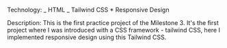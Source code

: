 Technology:
_ HTML
_ Tailwind CSS \* Responsive Design

Description:
This is the first practice project of the Milestone 3. It's the first project where I was introduced with a CSS framework - tailwind CSS, here I implemented responsive design using this Tailwind CSS.
